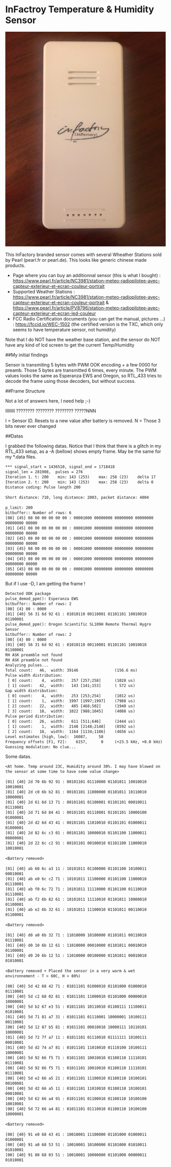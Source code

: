 # InFactroy Temperature & Humidity Sensor

![alt tag](https://raw.githubusercontent.com/gbraux/rtl_433_tests/master/tests/InFactroy-Temp-Humidity-Sensor-T05K-THC/front.JPG)

This InFactory branded sensor comes with several Wheather Stations sold by Pearl (pearl.fr or pearl.de). This looks like generic chinese made products.
- Page where you can buy an additionnal sensor (this is what I bought) : https://www.pearl.fr/article/NC3981/station-meteo-radiopilotee-avec-capteur-exterieur-et-ecran-couleur-portrait
- Supported Weather Stations : https://www.pearl.fr/article/NC3981/station-meteo-radiopilotee-avec-capteur-exterieur-et-ecran-couleur-portrait & https://www.pearl.fr/article/PV8796/station-meteo-radiopilotee-avec-capteur-exterieur-et-ecran-led-couleur
- FCC Radio Certification documents (you can get the manual, pictures ...) : https://fccid.io/WEC-1502 (the certified version is the TXC, which only seems to have temperature sensor, not humidity)

Note that I do NOT have the weather base station, and the sensor do NOT have any kind of lcd screen to get the current Temp/Humidity 

##My initial findings

Sensor is transmiting 5 bytes with PWM OOK encoding + a few 0000 for preamb. Those 5 bytes are transmitted 6 times, every minute.
The PWM values looks the same as Esperanza EWS and Oregon, so RTL_433 tries to decode the frame using those decoders, but without success.

##Frame Structure

Not a lot of answers here, I need help ;-)

IIIIIIII ???????? ???????? ???????? ?????NNN

I = Sensor ID. Resets to a new value after battery is removed.
N = Those 3 bits never ever changed

##Datas

I grabbed the following datas. Notice that I think that there is a glitch in my RTL_433 setup, as a -A (bellow) shows empty frame. May be the same for my *.data files.

```
*** signal_start = 1436510, signal_end = 1718418
signal_len = 281908,  pulses = 276
Iteration 1. t: 200    min: 143 (253)    max: 258 (23)    delta 17
Iteration 2. t: 200    min: 143 (253)    max: 258 (23)    delta 0
Distance coding: Pulse length 200

Short distance: 710, long distance: 2003, packet distance: 4004

p_limit: 200
bitbuffer:: Number of rows: 6
[00] {45} 08 00 00 00 00 00 : 00001000 00000000 00000000 00000000 00000000 00000
[01] {45} 08 00 00 00 00 00 : 00001000 00000000 00000000 00000000 00000000 00000
[02] {45} 08 00 00 00 00 00 : 00001000 00000000 00000000 00000000 00000000 00000
[03] {45} 08 00 00 00 00 00 : 00001000 00000000 00000000 00000000 00000000 00000
[04] {45} 08 00 00 00 00 00 : 00001000 00000000 00000000 00000000 00000000 00000
[05] {45} 08 00 00 00 00 00 : 00001000 00000000 00000000 00000000 00000000 00000
```

But if I use -D, I am getting the frame !

```
Detected OOK package
pulse_demod_ppm(): Esperanza EWS
bitbuffer:: Number of rows: 2
[00] {4} 00 : 0000
[01] {40} 56 31 6d 92 61 : 01010110 00110001 01101101 10010010 01100001
pulse_demod_ppm(): Oregon Scientific SL109H Remote Thermal Hygro Sensor
bitbuffer:: Number of rows: 2
[00] {4} 00 : 0000
[01] {40} 56 31 6d 92 61 : 01010110 00110001 01101101 10010010 01100001
RH ASK preamble not found
RH ASK preamble not found
Analyzing pulses...
Total count:   46,  width: 39146                (156.6 ms)
Pulse width distribution:
 [ 0] count:    4,  width:   257 [257;258]      (1028 us)
 [ 1] count:   42,  width:   143 [141;153]      ( 572 us)
Gap width distribution:
 [ 0] count:    4,  width:   253 [253;254]      (1012 us)
 [ 1] count:    1,  width:  1997 [1997;1997]    (7988 us)
 [ 2] count:   22,  width:   485 [468;502]      (1940 us)
 [ 3] count:   18,  width:  1022 [988;1045]     (4088 us)
Pulse period distribution:
 [ 0] count:   26,  width:   611 [511;646]      (2444 us)
 [ 1] count:    1,  width:  2148 [2148;2148]    (8592 us)
 [ 2] count:   18,  width:  1164 [1134;1186]    (4656 us)
Level estimates [high, low]:  16087,     58
Frequency offsets [F1, F2]:    6157,      0     (+23.5 kHz, +0.0 kHz)
Guessing modulation: No clue...
```

Some datas.

```
<At home. Temp around 23C, Humidity around 30%. I may have blowed on the sensor at some time to have some value change>

[01] {40} 2d 70 6b 92 91 : 00101101 01110000 01101011 10010010 10010001
[01] {40} 2d c0 6b b2 81 : 00101101 11000000 01101011 10110010 10000001
[01] {40} 2d 61 6d 13 71 : 00101101 01100001 01101101 00010011 01110001
[01] {40} 2d 71 6d 84 41 : 00101101 01110001 01101101 10000100 01000001
[01] {40} 2d d2 6d 43 41 : 00101101 11010010 01101101 01000011 01000001
[01] {40} 2d 82 6c c3 01 : 00101101 10000010 01101100 11000011 00000001
[01] {40} 2d 22 6c c2 91 : 00101101 00100010 01101100 11000010 10010001

<Battery removed>

[01] {40} ab 60 6c a3 11 : 10101011 01100000 01101100 10100011 00010001
[01] {40} ab e0 6c c2 71 : 10101011 11100000 01101100 11000010 01110001
[01] {40} ab f0 6c 72 71 : 10101011 11110000 01101100 01110010 01110001
[01] {40} ab f2 6b 82 61 : 10101011 11110010 01101011 10000010 01100001
[01] {40} ab e2 6b 32 61 : 10101011 11100010 01101011 00110010 01100001

<Battery removed>

[01] {40} d0 a0 6b 32 71 : 11010000 10100000 01101011 00110010 01110001
[01] {40} d0 10 6b 12 61 : 11010000 00010000 01101011 00010010 01100001
[01] {40} d0 20 6b 12 51 : 11010000 00100000 01101011 00010010 01010001

<Battery removed + Placed the sensor in a very warm & wet environnement - T > 60C, H > 80%)

[00] {40} 5d 42 68 42 71 : 01011101 01000010 01101000 01000010 01110001
[00] {40} 5d c2 68 02 81 : 01011101 11000010 01101000 00000010 10000001
[00] {40} 5d b2 67 e3 51 : 01011101 10110010 01100111 11100011 01010001
[01] {40} 5d 71 81 a7 31 : 01011101 01110001 10000001 10100111 00110001
[00] {40} 5d 12 87 b5 81 : 01011101 00010010 10000111 10110101 10000001
[01] {40} 5d 72 7f a7 11 : 01011101 01110010 01111111 10100111 00010001
[01] {40} 5d d2 74 a7 81 : 01011101 11010010 01110100 10100111 10000001
[00] {40} 5d 92 66 f5 71 : 01011101 10010010 01100110 11110101 01110001
[00] {40} 5d 92 66 f5 71 : 01011101 10010010 01100110 11110101 01110001
[00] {40} 5d e2 66 a5 21 : 01011101 11100010 01100110 10100101 00100001
[00] {40} 5d d2 66 a5 11 : 01011101 11010010 01100110 10100101 00010001
[00] {40} 5d 62 66 a4 91 : 01011101 01100010 01100110 10100100 10010001
[00] {40} 5d 72 66 a4 81 : 01011101 01110010 01100110 10100100 10000001

<Battery removed>

[00] {40} 91 e0 68 43 41 : 10010001 11100000 01101000 01000011 01000001
[00] {40} 91 a0 68 53 51 : 10010001 10100000 01101000 01010011 01010001
[00] {40} 91 80 68 03 51 : 10010001 10000000 01101000 00000011 01010001
```
